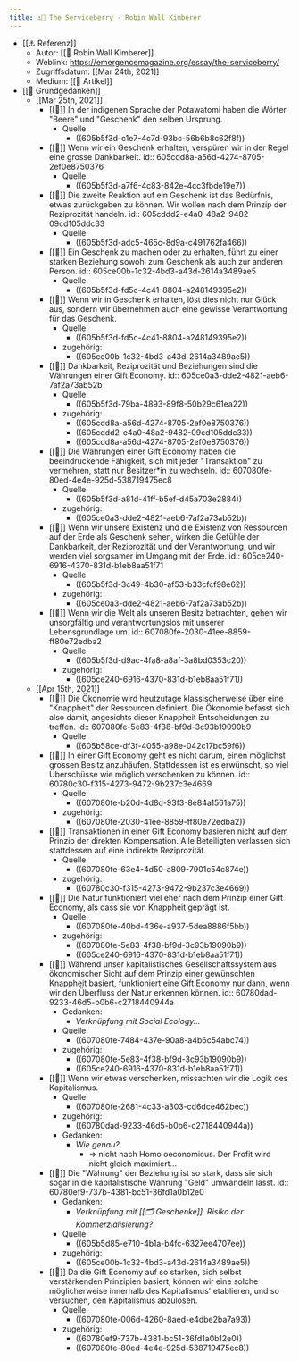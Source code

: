 ```yaml
---
title: ⚓️📝 The Serviceberry - Robin Wall Kimberer
---
```


- [[⚓️ Referenz]]
  - Autor: [[🧑‍ Robin Wall Kimberer]]
  - Weblink: https://emergencemagazine.org/essay/the-serviceberry/
  - Zugriffsdatum: [[Mar 24th, 2021]]
  - Medium: [[🔖 Artikel]]
- [[📝 Grundgedanken]]
  - [[Mar 25th, 2021]]
    - [[📝]] In der indigenen Sprache der Potawatomi haben die Wörter "Beere" und "Geschenk" den selben Ursprung.
      - Quelle:
        - ((605b5f3d-c1e7-4c7d-93bc-56b6b8c62f8f))
    - [[📝]] Wenn wir ein Geschenk erhalten, verspüren wir in der Regel eine grosse Dankbarkeit.
      id:: 605cdd8a-a56d-4274-8705-2ef0e8750376
      - Quelle:
        - ((605b5f3d-a7f6-4c83-842e-4cc3fbde19e7))
    - [[📝]] Die zweite Reaktion auf ein Geschenk ist das Bedürfnis, etwas zurückgeben zu können. Wir wollen nach dem Prinzip der Reziprozität handeln.
      id:: 605cddd2-e4a0-48a2-9482-09cd105ddc33
      - Quelle:
        - ((605b5f3d-adc5-465c-8d9a-c491762fa466))
    - [[📝]] Ein Geschenk zu machen oder zu erhalten, führt zu einer starken Beziehung sowohl zum Geschenk als auch zur anderen Person.
      id:: 605ce00b-1c32-4bd3-a43d-2614a3489ae5
      - Quelle:
        - ((605b5f3d-fd5c-4c41-8804-a248149395e2))
    - [[📝]] Wenn wir in Geschenk erhalten, löst dies nicht nur Glück aus, sondern wir übernehmen auch eine gewisse Verantwortung für das Geschenk.
      - Quelle:
        - ((605b5f3d-fd5c-4c41-8804-a248149395e2))
      - zugehörig:
        - ((605ce00b-1c32-4bd3-a43d-2614a3489ae5))
    - [[📝]] Dankbarkeit, Reziprozität und Beziehungen sind die Währungen einer Gift Economy.
      id:: 605ce0a3-dde2-4821-aeb6-7af2a73ab52b
      - Quelle:
        - ((605b5f3d-79ba-4893-89f8-50b29c61ea22))
      - zugehörig:
        - ((605cdd8a-a56d-4274-8705-2ef0e8750376))
        - ((605cddd2-e4a0-48a2-9482-09cd105ddc33))
        - ((605cdd8a-a56d-4274-8705-2ef0e8750376))
    - [[📝]] Die Währungen einer Gift Economy haben die beeindruckende Fähigkeit, sich mit jeder "Transaktion" zu vermehren, statt nur Besitzer*in zu wechseln.
      id:: 607080fe-80ed-4e4e-925d-538719475ec8
      - Quelle:
        - ((605b5f3d-a81d-41ff-b5ef-d45a703e2884))
      - zugehörig:
        - ((605ce0a3-dde2-4821-aeb6-7af2a73ab52b))
    - [[📝]] Wenn wir unsere Existenz und die Existenz von Ressourcen auf der Erde als Geschenk sehen, wirken die Gefühle der Dankbarkeit, der Reziprozität und der Verantwortung, und wir werden viel sorgsamer im Umgang mit der Erde.
      id:: 605ce240-6916-4370-831d-b1eb8aa51f71
      - Quelle
        - ((605b5f3d-3c49-4b30-af53-b33cfcf98e62))
      - zugehörig:
        - ((605ce0a3-dde2-4821-aeb6-7af2a73ab52b))
    - [[📝]] Wenn wir die Welt als unseren Besitz betrachten, gehen wir unsorgfältig und verantwortungslos mit unserer Lebensgrundlage um.
      id:: 607080fe-2030-41ee-8859-ff80e72edba2
      - Quelle:
        - ((605b5f3d-d9ac-4fa8-a8af-3a8bd0353c20))
      - zugehörig:
        - ((605ce240-6916-4370-831d-b1eb8aa51f71))
  - [[Apr 15th, 2021]]
    - [[📝]] Die Ökonomie wird heutzutage klassischerweise über eine "Knappheit" der Ressourcen definiert. Die Ökonomie befasst sich also damit, angesichts dieser Knappheit Entscheidungen zu treffen.
      id:: 607080fe-5e83-4f38-bf9d-3c93b19090b9
      - Quelle:
        - ((605b58ce-df3f-4055-a98e-042c17bc59f6))
    - [[📝]] In einer Gift Economy geht es nicht darum, einen möglichst grossen Besitz anzuhäufen. Stattdessen ist es erwünscht, so viel Überschüsse wie möglich verschenken zu können.
      id:: 60780c30-f315-4273-9472-9b237c3e4669
      - Quelle:
        - ((607080fe-b20d-4d8d-93f3-8e84a1561a75))
      - zugehörig:
        - ((607080fe-2030-41ee-8859-ff80e72edba2))
    - [[📝]] Transaktionen in einer Gift Economy basieren nicht auf dem Prinzip der direkten Kompensation. Alle Beteiligten verlassen sich stattdessen auf eine indirekte Reziprozität.
      - Quelle:
        - ((607080fe-63e4-4d50-a809-7901c54c874e))
      - zugehörig:
        - ((60780c30-f315-4273-9472-9b237c3e4669))
    - [[📝]] Die Natur funktioniert viel eher nach dem Prinzip einer Gift Economy, als dass sie von Knappheit geprägt ist.
      - Quelle:
        - ((607080fe-40bd-436e-a937-5dea8886f5bb))
      - zugehörig:
        - ((607080fe-5e83-4f38-bf9d-3c93b19090b9))
        - ((605ce240-6916-4370-831d-b1eb8aa51f71))
    - [[📝]] Während unser kapitalistisches Gesellschaftssystem aus ökonomischer Sicht auf dem Prinzip einer gewünschten Knappheit basiert, funktioniert eine Gift Economy nur dann, wenn wir den Überfluss der Natur erkennen können.
      id:: 60780dad-9233-46d5-b0b6-c2718440944a
      - Gedanken:
        - _Verknüpfung mit Social Ecology..._
      - Quelle:
        - ((607080fe-7484-437e-90a8-a4b6c54abc74))
      - zugehörig:
        - ((607080fe-5e83-4f38-bf9d-3c93b19090b9))
        - ((605ce240-6916-4370-831d-b1eb8aa51f71))
    - [[📝]] Wenn wir etwas verschenken, missachten wir die Logik des Kapitalismus.
      - Quelle:
        - ((607080fe-2681-4c33-a303-cd6dce462bec))
      - zugehörig:
        - ((60780dad-9233-46d5-b0b6-c2718440944a))
      - Gedanken:
        - _Wie genau?_
          - => nicht nach Homo oeconomicus. Der Profit wird nicht gleich maximiert...
    - [[📝]] Die "Währung" der Beziehung ist so stark, dass sie sich sogar in die kapitalistische Währung "Geld" umwandeln lässt.
      id:: 60780ef9-737b-4381-bc51-36fd1a0b12e0
      - Gedanken:
        - _Verknüpfung mit [[🗂 Geschenke]]. Risiko der Kommerzialisierung?_
      - Quelle:
        - ((605b5d85-e710-4b1a-b4fc-6327ee4707ee))
      - zugehörig:
        - ((605ce00b-1c32-4bd3-a43d-2614a3489ae5))
    - [[📝]] Da die Gift Economy auf so starken, sich selbst verstärkenden Prinzipien basiert, können wir eine solche möglicherweise innerhalb des Kapitalismus' etablieren, und so versuchen, den Kapitalismus abzulösen.
      - Quelle:
        - ((607080fe-006d-4260-8aed-e4dbe2ba7a93))
      - zugehörig:
        - ((60780ef9-737b-4381-bc51-36fd1a0b12e0))
        - ((607080fe-80ed-4e4e-925d-538719475ec8))